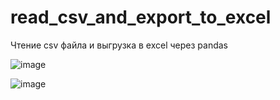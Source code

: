 # read_csv_and_export_to_excel
Чтение csv файла и выгрузка в excel через pandas

![image](https://github.com/PaslenAmari/read_csv_and_export_to_excel/assets/106679149/9ed3ee6e-0ee8-4ddf-aeed-cb925b24cfd4)


![image](https://github.com/PaslenAmari/read_csv_and_export_to_excel/assets/106679149/5e8d5d26-3598-4142-b860-b54677c5f9b5)
